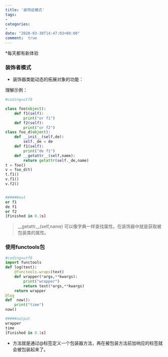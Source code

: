 ```yaml
---
title: '装饰这模式'
tags: 
-
categories: 
- 
date: "2020-03-30T14:47:03+08:00"
comment:  true    
---
```


*每天都有新体验

<!--more-->

### 装饰者模式

- 装饰器类能动态的拓展对象的功能：

理解示例：

```python
#coding=utf8

class foo(object):
	def f1(self):
		print("or f1")
	def f2(self):
		print("or f2")
class foo_d(object):
	def __init__(self,de):
		self._de = de
	def f1(self):
		print("de f1")
	def __getattr__(self,name):
		return getattr(self._de,name)
t = foo()
v = foo_d(t)
t.f1()
v.f1()
v.f2()


######out
or f1
de f1
or f2
[Finished in 0.1s]
```

> \_\_getattr\_\_(self,name)  可以像字典一样查找属性。在装饰器中就是获取被包装类的属性。

### 使用functools包

```python
#coding=utf8
import functools
def log(text):
	@functools.wraps(text)
	def wrapper(*args,**kwargs):
		print("wrapper")
		return text(*args,**kwargs)
	return wrapper
@log
def  now():
	print("time")
now()

#####output
wrapper
time
[Finished in 0.1s]
```

- 方法就是通过@标签定义一个包装器方法，再在被包装方法前加响应的标签就会被包装起来了。

